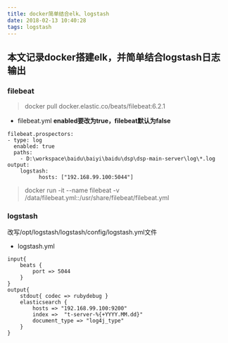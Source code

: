 ```yaml
---
title: docker简单结合elk、logstash
date: 2018-02-13 10:40:28
tags: logstash
---
```


## 本文记录docker搭建elk，并简单结合logstash日志输出
### filebeat
> docker pull docker.elastic.co/beats/filebeat:6.2.1

- filebeat.yml
**enabled要改为true，filebeat默认为false**
```env
filebeat.prospectors:
- type: log
  enabled: true
  paths:
    - D:\workspace\baidu\baiyi\baidu\dsp\dsp-main-server\log\*.log
output:
    logstash:
          hosts: ["192.168.99.100:5044"]
```
> docker run -it --name filebeat -v /data/filebeat.yml::/usr/share/filebeat/filebeat.yml

### logstash
改写/opt/logstash/logstash/config/logstash.yml文件
- logstash.yml

```env
input{
    beats {
        port => 5044
    }
}
output{
    stdout{ codec => rubydebug }
    elasticsearch {
        hosts => "192.168.99.100:9200"
        index =>  "t-server-%{+YYYY.MM.dd}"
        document_type => "log4j_type"
    }
}
```
